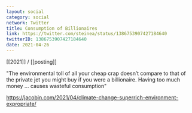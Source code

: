 ```yaml
---
layout: social
category: social
network: Twitter
title: Consumption of Billionaires
link: https://twitter.com/steinea/status/1386753907427184640
twitterID: 1386753907427184640
date: 2021-04-26
---
```


[[2021]] / [[posting]]

"The environmental toll of all your cheap crap doesn’t compare to that of the private jet you might buy if you were a billionaire. Having too much money ... causes wasteful consumption"

<https://jacobin.com/2021/04/climate-change-superrich-environment-expropriate/>
